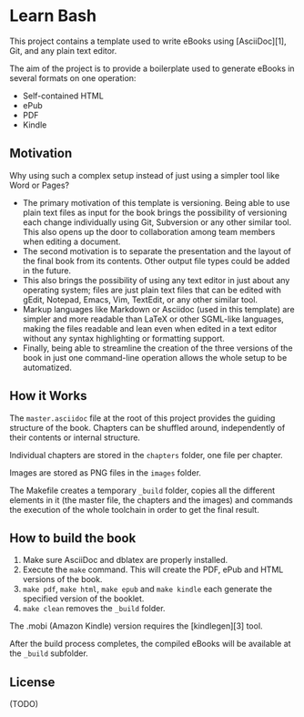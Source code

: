 Learn Bash
=============================

This project contains a template used to write eBooks using
[AsciiDoc][1], Git, and any plain text editor.

The aim of the project is to provide a boilerplate used to generate
eBooks in several formats on one operation:

- Self-contained HTML
- ePub
- PDF
- Kindle

Motivation
----------

Why using such a complex setup instead of just using a simpler tool like
Word or Pages?

- The primary motivation of this template is versioning. Being able to
  use plain text files as input for the book brings the possibility of
  versioning each change individually using Git, Subversion or any other
  similar tool. This also opens up the door to collaboration among team
  members when editing a document.
- The second motivation is to separate the presentation and the layout
  of the final book from its contents. Other output file types could be
  added in the future.
- This also brings the possibility of using any text editor in just
  about any operating system; files are just plain text files that can
  be edited with gEdit, Notepad, Emacs, Vim, TextEdit, or any other
  similar tool.
- Markup languages like Markdown or Asciidoc (used in this template) are
  simpler and more readable than LaTeX or other SGML-like languages,
  making the files readable and lean even when edited in a text editor
  without any syntax highlighting or formatting support.
- Finally, being able to streamline the creation of the three versions
  of the book in just one command-line operation allows the whole setup
  to be automatized.

How it Works
------------

The `master.asciidoc` file at the root of this project provides the
guiding structure of the book. Chapters can be shuffled around,
independently of their contents or internal structure.

Individual chapters are stored in the `chapters` folder, one file per
chapter.

Images are stored as PNG files in the `images` folder.

The Makefile creates a temporary `_build` folder, copies all the
different elements in it (the master file, the chapters and the images)
and commands the execution of the whole toolchain in order to get the
final result.


How to build the book 
---------------------

1. Make sure AsciiDoc and dblatex are properly installed.
2. Execute the `make` command. This will create the PDF, ePub and HTML
   versions of the book.
3. `make pdf`, `make html`, `make epub` and `make kindle` each generate
   the specified version of the booklet.
4. `make clean` removes the `_build` folder.

The .mobi (Amazon Kindle) version requires the [kindlegen][3] tool.

After the build process completes, the compiled eBooks will be available
at the `_build` subfolder.

License
-------

(TODO)


